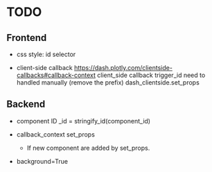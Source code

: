 # TODO
## Frontend
- css style: id selector

- client-side callback
https://dash.plotly.com/clientside-callbacks#callback-context
client_side callback trigger_id need to handled manually (remove the prefix)
dash_clientside.set_props


## Backend
- component ID
 _id = stringify_id(component_id)

- callback_context set_props
    - If new component are added by set_props. 

- background=True